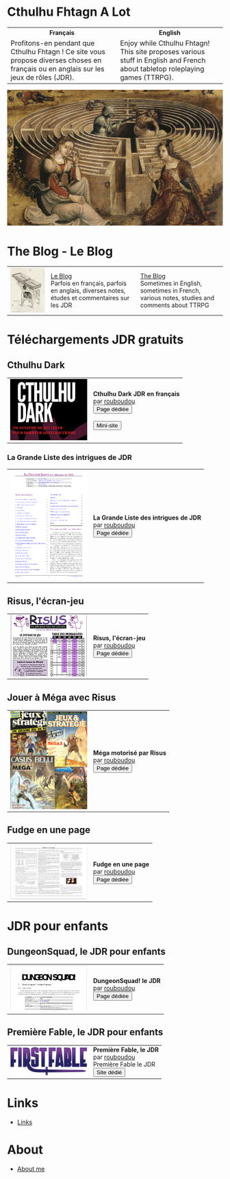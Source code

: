 # Cthulhu Fhtagn A Lot

<table>
<tr>
<th> Français </th>
<th> English </th>
</tr>
<tr>
<td style="font-size:16px;">Profitons-en pendant que Cthulhu Fhtagn ! Ce site vous propose diverses choses en français ou en anglais sur les jeux de rôles (JDR). </td>
<td style="font-size:16px;">Enjoy while Cthulhu Fhtagn! This site proposes various stuff in English and French about tabletop roleplaying games (TTRPG). </td>
</tr>
</table>


![Logo](images/logo-minotaure.png "logo")

# The Blog - Le Blog

<table>
<tr>
<td>
<img src="./images/lutrin.png" width="400px">
</td>
<td style="font-size:14px;">
<a href="./blog/202205/">Le Blog</a>
<br>
Parfois en français, parfois en anglais, diverses notes, études et commentaires sur les JDR
</td>
<td style="font-size:14px;">
<a href="./blog/202205/">The Blog</a>
<br>
Sometimes in English, sometimes in French, various notes, studies and comments about TTRPG
</td>
</tr>
</table>

# Téléchargements JDR gratuits

## Cthulhu Dark

<table>
<tr><td><img src="./images/cthulhu-dark/proj.png" width="180px"></td>
<td><b>Cthulhu Dark JDR en français</b><br>
par <a href="./about">rouboudou</a><br>
<button type="button" onclick="window.location.href='./downloads/cthulhu-dark'">Page dédiée</button><br>
<br>
<button type="button" onclick="window.location.href='https://orey.github.io/cthulhu-dark-fr'">Mini-site</button><br>
</td></tr>
</table>

### La Grande Liste des intrigues de JDR

<table>
<tr><td><img src="./images/grande-liste/proj2.png" width="180px"></td>
<td><b>La Grande Liste des intrigues de JDR</b><br>
par <a href="./about">rouboudou</a><br>
<button type="button" onclick="window.location.href='./downloads/grande-liste'">Page dédiée</button>
</td></tr>
</table>

## Risus, l'écran-jeu

<table>
<tr><td><img src="./images/risus/proj.png" width="180px"></td>
<td><b>Risus, l'écran-jeu</b><br>
par <a href="./about">rouboudou</a><br>
<button type="button" onclick="window.location.href='./downloads/risus'">Page dédiée</button>
</td></tr>
</table>

## Jouer à Méga avec Risus

<table>
<tr><td><img src="./images/mega/proj.png" width="180px"></td>
<td><b>Méga motorisé par Risus</b><br>
par <a href="./about">rouboudou</a><br>
<button type="button" onclick="window.location.href='./downloads/mega'">Page dédiée</button>
</td></tr>
</table>

## Fudge en une page

<table>
<tr><td><img src="./images/fudge/proj.png" width="180px"></td>
<td><b>Fudge en une page</b><br>
par <a href="./about">rouboudou</a><br>
<button type="button" onclick="window.location.href='./downloads/fudge'">Page dédiée</button>
</td></tr>
</table>

# JDR pour enfants

## DungeonSquad, le JDR pour enfants

<table>
<tr><td><img src="./images/dungeonsquad/proj.png" width="180px"></td>
<td><b>DungeonSquad! le JDR</b><br>
par <a href="./about">rouboudou</a><br>
<button type="button" onclick="window.location.href='./downloads/dungeonsquad'">Page dédiée</button>
</td></tr>
</table>

## Première Fable, le JDR pour enfants

<table>
<tr><td><img src="./images/premierefable/proj.png" width="180px"></td>
<td><b>Première Fable, le JDR</b><br>
par <a href="./about">rouboudou</a><br>
Première Fable le JDR<br>
<a href="https://orey.github.io/premierefable"><button type="button"  onclick="window.location.href='https://orey.github.io/premierefable';">Site dédié</button></a><br>
</td></tr>
</table>


# Links

* [Links](links.md)


# About

* [About me](about.md)


